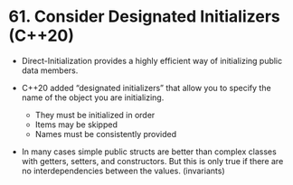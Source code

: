 # 61. Consider Designated Initializers (C++20)

- Direct-Initialization provides a highly efficient way of initializing public data members. 
- C++20 added “designated initializers” that allow you to specify the name of the object you are initializing. 
	- They must be initialized in order 
	- Items may be skipped
	- Names must be consistently provided 

- In many cases simple public structs are better than complex classes with getters, setters, and constructors. But this is only true if there are no interdependencies between the values. (invariants)